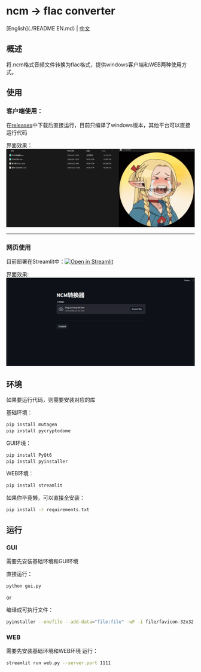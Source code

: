# ncm -> flac converter

[English](./README EN.md) | [中文](./README.md)

## 概述

将.ncm格式音频文件转换为flac格式，提供windows客户端和WEB两种使用方式。

## 使用

### 客户端使用：
在[releases](https://github.com/lissettecarlr/ncmdump/releases)中下载后直接运行，目前只编译了windows版本，其他平台可以直接运行代码

界面效果：
![s3](./file/s3.gif)

----------------------

### 网页使用
目前部署在Streamlit中：[![Open in Streamlit](https://static.streamlit.io/badges/streamlit_badge_black_white.svg)](https://ncmdump.streamlit.app/)


界面效果:
![s2](./file/s2.gif)



##  环境
如果要运行代码，则需要安装对应的库

基础环境：
```bash
pip install mutagen
pip install pycryptodome
```

GUI环境：
```bash
pip install PyQt6
pip install pyinstaller
```

WEB环境：
```bash
pip install streamlit
```

如果你毕竟懒，可以直接全安装：
```bash
pip install -r requirements.txt
```

## 运行

### GUI

需要先安装基础环境和GUI环境

直接运行：
```bash
python gui.py
```

or

编译成可执行文件：
```bash
pyinstaller --onefile --add-data="file:file" -wF -i file/favicon-32x32.png -n "NCM转换器" .\gui.py
```


### WEB
需要先安装基础环境和WEB环境
运行：
```bash
streamlit run web.py --server.port 1111
```




